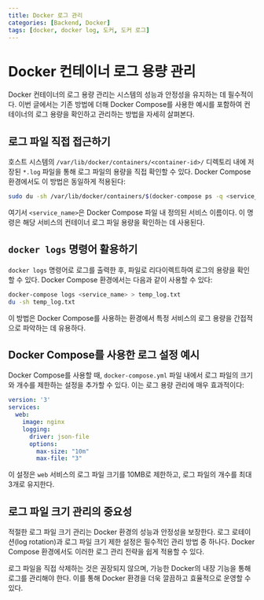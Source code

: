 ```yaml
---
title: Docker 로그 관리
categories: [Backend, Docker]
tags: [docker, docker log, 도커, 도커 로그]
---
```


# Docker 컨테이너 로그 용량 관리

Docker 컨테이너의 로그 용량 관리는 시스템의 성능과 안정성을 유지하는 데 필수적이다. 이번 글에서는 기존 방법에 더해 Docker Compose를 사용한 예시를 포함하여 컨테이너의 로그 용량을 확인하고 관리하는 방법을 자세히 살펴본다.

## 로그 파일 직접 접근하기

호스트 시스템의 `/var/lib/docker/containers/<container-id>/` 디렉토리 내에 저장된 `*.log` 파일을 통해 로그 파일의 용량을 직접 확인할 수 있다. Docker Compose 환경에서도 이 방법은 동일하게 적용된다:

```sh
sudo du -sh /var/lib/docker/containers/$(docker-compose ps -q <service_name>)/*-json.log
```

여기서 `<service_name>`은 Docker Compose 파일 내 정의된 서비스 이름이다. 이 명령은 해당 서비스의 컨테이너 로그 파일 용량을 확인하는 데 사용된다.

## `docker logs` 명령어 활용하기

`docker logs` 명령어로 로그를 출력한 후, 파일로 리다이렉트하여 로그의 용량을 확인할 수 있다. Docker Compose 환경에서는 다음과 같이 사용할 수 있다:

```sh
docker-compose logs <service_name> > temp_log.txt
du -sh temp_log.txt
```

이 방법은 Docker Compose를 사용하는 환경에서 특정 서비스의 로그 용량을 간접적으로 파악하는 데 유용하다.

## Docker Compose를 사용한 로그 설정 예시

Docker Compose를 사용할 때, `docker-compose.yml` 파일 내에서 로그 파일의 크기와 개수를 제한하는 설정을 추가할 수 있다. 이는 로그 용량 관리에 매우 효과적이다:

```yaml
version: '3'
services:
  web:
    image: nginx
    logging:
      driver: json-file
      options:
        max-size: "10m"
        max-file: "3"
```

이 설정은 `web` 서비스의 로그 파일 크기를 10MB로 제한하고, 로그 파일의 개수를 최대 3개로 유지한다.

## 로그 파일 크기 관리의 중요성

적절한 로그 파일 크기 관리는 Docker 환경의 성능과 안정성을 보장한다. 로그 로테이션(log rotation)과 로그 파일 크기 제한 설정은 필수적인 관리 방법 중 하나다. Docker Compose 환경에서도 이러한 로그 관리 전략을 쉽게 적용할 수 있다.

로그 파일을 직접 삭제하는 것은 권장되지 않으며, 가능한 Docker의 내장 기능을 통해 로그를 관리해야 한다. 이를 통해 Docker 환경을 더욱 깔끔하고 효율적으로 운영할 수 있다.
